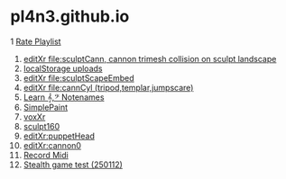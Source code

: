 # pl4n3.github.io
<!-- 1. [vr cubes](/three/r124/examples/webxr_vr_cubes.html) -->
<!-- 1. [cubes124](/test/webvr/cubes124.htm) -->

1  [Rate Playlist](/forms/rate/table0.htm)
1. [editXr file:sculptCann, cannon trimesh collision on sculpt landscape](/test/webvr/edit.htm?file=file:sculptCann)
1. [localStorage uploads](/util/io/lsUploads.htm)
1. [editXr file:sculptScapeEmbed](/test/webvr/edit.htm?file=file:sculptScapeEmbed)
1. [editXr file:cannCyl (tripod,templar,jumpscare)](/test/webvr/edit.htm?file=file:cannCyl)
1. [Learn 𝄞,𝄢 Notenames](/anim/arrows/canv.htm?fn=/anim/arrows/canvNotes/learn/main.js)
1. [SimplePaint](/canvas/paint/simplePaint.htm)
1. [voxXr](/three/anim/voxed/voxXr.htm)
1. [sculpt160](/test/webvr/sculpt160.htm)
1. [editXr:puppetHead](/test/webvr/edit.htm?file=file:puppetHead)
1. [editXr:cannon0](/test/webvr/edit.htm?file=file:cannon0)
1. [Record Midi](/sound/mid/TestMidi.htm)
1. [Stealth game test (250112)](/three/bricks.htm?fn=/anim/bricks/sneak/noAttack0.json)

<!-- 1. [local editHist](http://192.168.2.110:7000/util/editHist.htm)
1. [bulletXr](/three/anim/bullet/bulletXr.htm)
1. [webxr_xr_sculpt](/three/160/examples/webxr_xr_sculpt.html) 🌱 -->
